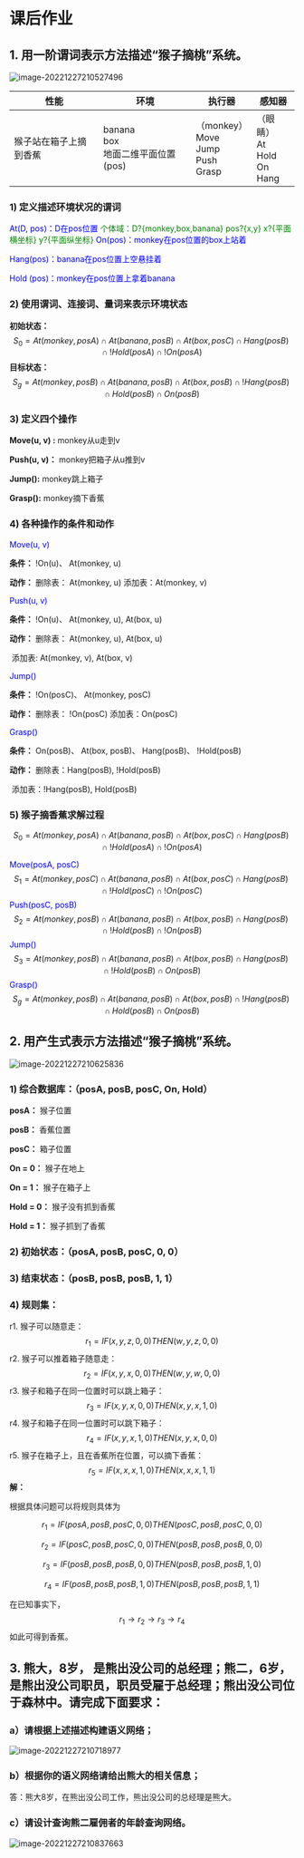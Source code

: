 # **课后作业**

 ## 1. 用一阶谓词表示方法描述“猴子摘桃”系统。

 ![image-20221227210527496](课后作业02/image-20221227210527496.png)

| 性能                   | 环境                                         | 执行器                                               | 感知器                                       |
| ---------------------- | -------------------------------------------- | ---------------------------------------------------- | -------------------------------------------- |
| 猴子站在箱子上摘到香蕉 | banana<br />box<br />地面二维平面位置  (pos) | （monkey） <br />Move<br />Jump<br />Push<br />Grasp | （眼睛）<br />At<br />Hold<br />On<br />Hang |

### 1) 定义描述环境状况的谓词

<font color=blue>At(D, pos)：D在pos位置</font>	<font color=green>个体域：D?{monkey,box,banana} pos?{x,y} x?{平面横坐标} y?{平面纵坐标}</font>
<font color=blue>On(pos)：monkey在pos位置的box上站着</font>	

<font color=blue>Hang(pos)：banana在pos位置上空悬挂着</font>

<font color=blue>Hold (pos)：monkey在pos位置上拿着banana</font>

### 2) 使用谓词、连接词、量词来表示环境状态

**初始状态：**
$$
S_0 = At(monkey, posA) \cap At(banana, posB) \cap At(box, posC) \cap Hang(posB) \cap !Hold(posA) \cap  !On(posA)
$$
**目标状态：**
$$
S_g = At(monkey, posB) \cap At(banana, posB) \cap At(box, posB) \cap !Hang(posB) \cap Hold(posB) \cap  On(posB)
$$


### 3) 定义四个操作

**Move(u, v) :** monkey从u走到v

**Push(u, v)：** monkey把箱子从u推到v

**Jump():** monkey跳上箱子

**Grasp():** monkey摘下香蕉



### 4) 各种操作的条件和动作

<font color=blue>Move(u, v)</font>

**条件：** !On(u)、 At(monkey, u)

**动作：** 删除表： At(monkey, u)	添加表：At(monkey, v)



<font color=blue>Push(u, v)</font>

**条件：** !On(u)、 At(monkey, u), At(box, u)

**动作：** 删除表： At(monkey, u), At(box, u)

​			添加表:	At(monkey, v), At(box, v)



<font color=blue>Jump()</font>

**条件：** !On(posC)、 At(monkey, posC)

**动作：** 删除表： !On(posC)	添加表：On(posC)



<font color=blue>Grasp()</font>

**条件：** On(posB)、 At(box, posB)、 Hang(posB)、 !Hold(posB)

**动作：** 删除表：Hang(posB),  !Hold(posB)

​			添加表：!Hang(posB),  Hold(posB)



### 5) 猴子摘香蕉求解过程

$$
S_0 = At(monkey, posA) \cap At(banana, posB) \cap At(box, posC) \cap Hang(posB) \cap !Hold(posA) \cap  !On(posA)
$$

<font color=blue>Move(posA, posC)</font>
$$
S_1 = At(monkey, posC) \cap At(banana, posB) \cap At(box, posC) \cap Hang(posB) \cap !Hold(posC) \cap  !On(posC)
$$
<font color=blue>Push(posC, posB)</font>
$$
S_2 = At(monkey, posB) \cap At(banana, posB) \cap At(box, posB) \cap Hang(posB) \cap !Hold(posB) \cap  !On(posB)
$$
<font color=blue>Jump()</font>
$$
S_3 = At(monkey, posB) \cap At(banana, posB) \cap At(box, posB) \cap Hang(posB) \cap !Hold(posB) \cap  On(posB)
$$
<font color=blue>Grasp()</font>
$$
S_g = At(monkey, posB) \cap At(banana, posB) \cap At(box, posB) \cap !Hang(posB) \cap Hold(posB) \cap  On(posB)
$$




## 2.   用产生式表示方法描述“猴子摘桃”系统。

 ![image-20221227210625836](课后作业02/image-20221227210625836.png)

 ### 1) 综合数据库：（posA, posB, posC, On, Hold）

**posA：** 猴子位置

**posB：** 香蕉位置

**posC：** 箱子位置

**On = 0：** 猴子在地上

**On = 1：** 猴子在箱子上

**Hold = 0：** 猴子没有抓到香蕉

**Hold = 1：** 猴子抓到了香蕉



### 2) 初始状态：（posA, posB, posC, 0, 0）

### 3) 结束状态：（posB, posB, posB, 1, 1）

### 4) 规则集：

r1. 猴子可以随意走：
$$
r_1 = IF(x, y, z, 0, 0) THEN(w, y, z, 0, 0)
$$
r2. 猴子可以推着箱子随意走：
$$
r_2 = IF(x, y, x, 0, 0) THEN(w, y, w, 0, 0)
$$
r3. 猴子和箱子在同一位置时可以跳上箱子：
$$
r_3 = IF(x, y, x, 0, 0) THEN(x, y, x, 1, 0)
$$
r4. 猴子和箱子在同一位置时可以跳下箱子：
$$
r_4 = IF(x, y, x, 1, 0) THEN(x, y, x, 0, 0)
$$
r5. 猴子在箱子上，且在香蕉所在位置，可以摘下香蕉：
$$
r_5 = IF(x, x, x, 1, 0) THEN(x, x, x, 1, 1)
$$
**解：**

根据具体问题可以将规则具体为

$$
r_1 = IF(posA, posB, posC, 0, 0) THEN(posC, posB, posC, 0, 0)
$$

$$
r_2 = IF(posC, posB, posC, 0, 0) THEN(posB, posB, posB, 0, 0)
$$

$$
r_3 = IF(posB, posB, posB, 0, 0) THEN(posB, posB, posB, 1, 0)
$$

$$
r_4 = IF(posB, posB, posB, 1, 0) THEN(posB, posB, posB, 1, 1)
$$



在已知事实下，
$$
r_1 \to r_2 \to r_3 \to r_4
$$
如此可得到香蕉。



## 3. 熊大，8岁， 是熊出没公司的总经理；熊二，6岁，是熊出没公司职员，职员受雇于总经理；熊出没公司位于森林中。请完成下面要求：

### a）请根据上述描述构建语义网络；

![image-20221227210718977](课后作业02/image-20221227210718977.png)

### b）根据你的语义网络请给出熊大的相关信息；

答：熊大8岁，在熊出没公司工作，熊出没公司的总经理是熊大。

### c）请设计查询熊二雇佣者的年龄查询网络。

![image-20221227210837663](课后作业02/image-20221227210837663.png)

 